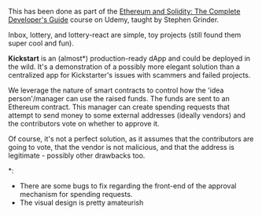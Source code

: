 This has been done as part of the [Ethereum and Solidity: The Complete Developer's Guide](https://www.udemy.com/course/ethereum-and-solidity-the-complete-developers-guide/) course on Udemy, taught by Stephen Grinder.

Inbox, lottery, and lottery-react are simple, toy projects (still found them super cool and fun).

**Kickstart** is an (almost*) production-ready dApp and could be deployed in the wild. It's a demonstration of a possibly more elegant solution than a centralized app for Kickstarter's issues with scammers and failed projects. 

We leverage the nature of smart contracts to control how the 'idea person'/manager can use the raised funds. The funds are sent to an Ethereum contract. This manager can create spending requests that attempt to send money to some external addresses (ideally vendors) and the contributors vote on whether to approve it.

Of course, it's not a perfect solution, as it assumes that the contributors are going to vote, that the vendor is not malicious, and that the address is legitimate - possibly other drawbacks too.

*:
- There are some bugs to fix regarding the front-end of the approval mechanism for spending requests.
- The visual design is pretty amateurish
